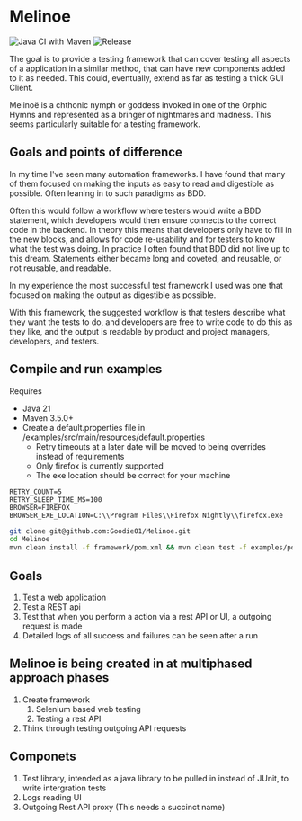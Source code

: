 # Melinoe
![Java CI with Maven](https://github.com/Goodie01/Melinoe/workflows/Java%20CI%20with%20Maven/badge.svg)
![Release](https://github.com/Goodie01/Melinoe/actions/workflows/release.yml/badge.svg)

The goal is to provide a testing framework that can cover testing all aspects of a application in a similar method, that can have new components added to it as needed. This could, eventually, extend as far as testing a thick GUI Client.

Melinoë is a chthonic nymph or goddess invoked in one of the Orphic Hymns and represented as a bringer of nightmares and madness. This seems particularly suitable for a testing framework.

## Goals and points of difference

In my time I've seen many automation frameworks. I have found that many of them focused on making the inputs as easy to read and digestible as possible. Often leaning in to such paradigms as BDD.

Often this would follow a workflow where testers would write a BDD statement, which developers would then ensure connects to the correct code in the backend. In theory this means that developers only have to fill in the new blocks, and allows for code re-usability and for testers to know what the test was doing. In practice I often found that BDD did not live up to this dream. Statements either became long and coveted, and reusable, or not reusable, and readable.

In my experience the most successful test framework I used was one that focused on making the output as digestible as possible. 

With this framework, the suggested workflow is that testers describe what they want the tests to do, and developers are free to write code to do this as they like, and the output is readable by product and project managers, developers, and testers.



## Compile and run examples

Requires
* Java 21
* Maven 3.5.0+
* Create a default.properties file in /examples/src/main/resources/default.properties
  * Retry timeouts at a later date will be moved to being overrides instead of requirements 
  * Only firefox is currently supported
  * The exe location should be correct for your machine

```properties
RETRY_COUNT=5
RETRY_SLEEP_TIME_MS=100
BROWSER=FIREFOX
BROWSER_EXE_LOCATION=C:\\Program Files\\Firefox Nightly\\firefox.exe
```

```bash
git clone git@github.com:Goodie01/Melinoe.git
cd Melinoe
mvn clean install -f framework/pom.xml && mvn clean test -f examples/pom.xml
```

## Goals
1. Test a web application
1. Test a REST api
1. Test that when you perform a action via a rest API or UI, a outgoing request is made
1. Detailed logs of all success and failures can be seen after a run

## Melinoe is being created in at multiphased approach phases
1. Create framework
   1. Selenium based web testing
   1. Testing a rest API
1. Think through testing outgoing API requests

## Componets
1. Test library, intended as a java library to be pulled in instead of JUnit, to write intergration tests
1. Logs reading UI
1. Outgoing Rest API proxy (This needs a succinct name)
